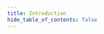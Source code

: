 ```yaml
---
title: Introduction
hide_table_of_contents: false
---
```


<head>
  <title>Introduction</title>
  <meta
    name="description"
    content="Lorem ipsum"
  />
</head>
